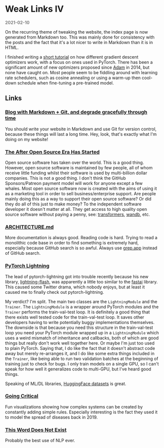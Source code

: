 # Weak Links IV

**<span style="color:grey">2021-02-10</span>**

On the recurring theme of tweaking the website, the index page is now generated from Markdown too. This was mainly done for consistency with the posts and the fact that it's a lot nicer to write in Markdown than it is in HTML.

I finished writing a [short tutorial](https://github.com/bentrevett/a-tour-of-pytorch-optimizers) on how different gradient descent optimizers work, with a focus on ones used in PyTorch. There has been a significant amount of new optimizers proposed since [Adam](https://arxiv.org/abs/1412.6980) in 2014, but none have caught on. Most people seem to be fiddling around with learning rate schedulers, such as cosine annealing or using a warm-up then cool-down schedule when fine-tuning a pre-trained model.

## Links

### [Blog with Markdown + Git, and degrade gracefully through time](https://brandur.org/fragments/graceful-degradation-time)

You should write your website in Markdown and use Git for version control, because these things will last a long time. Hey, look, that's exactly what I'm doing on my website!

### [The After Open Source Era Has Started](https://monetize.substack.com/p/open-source-eras)

Open source software has taken over the world. This is a good thing. However, open source software is maintained by few people, all of whom receive little funding whilst their software is used by multi-billion dollar companies. This is not a good thing. I don't think the GitHub Sponsors/Patreon payment model will work for anyone except a few whales. Most open source software now is created with the aims of using it as a marketing tool in order to sell business/enterprise support. Are people mainly doing this as a way to support their open source software? Or did they do all of this just to make money? To the independent software developer it doesn't matter at all. They get access to high quality open source software without paying a penny, see: [transformers](https://github.com/huggingface/transformers), [wandb](https://github.com/wandb/client), etc.

### [ARCHITECTURE.md](https://matklad.github.io//2021/02/06/ARCHITECTURE.md.html)

More documentation is always good. Reading code is hard. Trying to read a monolithic code base in order to find something is extremely hard, especially because GitHub search is so awful. Always use [grep.app](https://grep.app/) instead of GitHub search.

### [PyTorch Lightning](https://github.com/PyTorchLightning/pytorch-lightning)

The lead of pytorch-lightning got into trouble recently because his new library, [lightning-flash](https://github.com/PyTorchLightning/lightning-flash), was apparently a little too similar to the [fastai](https://github.com/fastai/fastai) library. This caused some Twitter drama, which nobody enjoys, but at least it caused me to finally check out pytorch-lightning.

My verdict? I'm split. The main two classes are the `LightningModule` and the `Trainer`. The `LightningModule` is a wrapper around PyTorch modules and the `Trainer` performs the train-val-test loop. It is definitely a good thing that there exists well tested code for the train-val-test loop. It saves other developers having to write potentially buggy implementations themselves. The downside is that because you need this structure in the train-val-test loop you need your PyTorch module wrapped up in a `LightningModule` which uses a weird mismatch of inheritance and callbacks, both of which are good things but really don't work well together here. Or maybe I'm just too used to plain PyTorch. Saying that, I do like the fact that it doesn't abstract code away but merely re-arranges it, and I do like some extra things included in the `Trainer`, like being able to run two validation batches at the beginning of training just to check for bugs. I only train models on a single GPU, so I can't speak for how well it generalizes code to multi-GPU, but I've heard good things.

Speaking of ML/DL libraries, [HuggingFace datasets](https://github.com/huggingface/datasets) is great.

### [Going Critical](https://meltingasphalt.com/interactive/going-critical/)

Fun visualizations showing how complex systems can be created by constantly adding simple rules. Especially interesting is the fact they used it to model the spread of diseases back in 2019.

### [This Word Does Not Exist](https://www.thisworddoesnotexist.com/)

Probably the best use of NLP ever.
